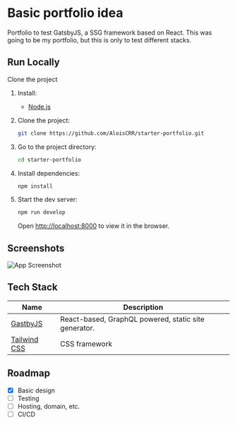 # Basic portfolio idea

Portfolio to test GatsbyJS, a SSG framework based on React. This was going to be my portfolio, but this is only to test different stacks.

## Run Locally

Clone the project

1. Install:

   - [Node.js](https://nodejs.org/es/download/)

1. Clone the project:

   ```bash
   git clone https://github.com/AloisCRR/starter-portfolio.git
   ```

1. Go to the project directory:

   ```bash
   cd starter-portfolio
   ```

1. Install dependencies:

   ```bash
   npm install
   ```

1. Start the dev server:

   ```bash
   npm run develop
   ```

   Open [http://localhost:8000](http://localhost:8000) to view it in the browser.

## Screenshots

![App Screenshot](https://i.imgur.com/T55uM7V.png)

## Tech Stack

| Name                                     | Description                                          |
| ---------------------------------------- | ---------------------------------------------------- |
| [GastbyJS](https://www.gatsbyjs.com/)    | React-based, GraphQL powered, static site generator. |
| [Tailwind CSS](https://tailwindcss.com/) | CSS framework                                        |

## Roadmap

- [x] Basic design
- [ ] Testing
- [ ] Hosting, domain, etc.
- [ ] CI/CD

